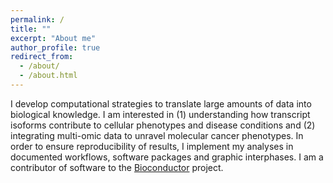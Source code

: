 ```yaml
---
permalink: /
title: ""
excerpt: "About me"
author_profile: true
redirect_from: 
  - /about/
  - /about.html
---
```


I develop computational strategies to translate large amounts of data into biological knowledge. I am interested in (1) understanding how transcript isoforms contribute to cellular phenotypes and disease conditions and (2) integrating multi-omic data to unravel molecular cancer phenotypes. In order to ensure reproducibility of results, I implement my analyses in documented workflows, software packages and graphic interphases. I am a contributor of software to the [Bioconductor](https://www.bioconductor.org/) project.
